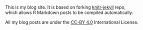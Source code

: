 This is my blog site.
It is based on forking [knitr-jekyll](http://yihui.name/knitr-jekyll)
repo,   
which allows R Markdown posts to be compiled
automatically.

All my blog posts are under the
[CC-BY 4.0](http://creativecommons.org/licenses/by/4.0/)
International License.
